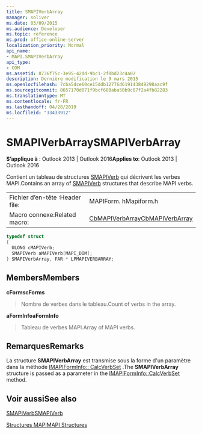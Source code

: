 ```yaml
---
title: SMAPIVerbArray
manager: soliver
ms.date: 03/09/2015
ms.audience: Developer
ms.topic: reference
ms.prod: office-online-server
localization_priority: Normal
api_name:
- MAPI.SMAPIVerbArray
api_type:
- COM
ms.assetid: 8736f75c-3e95-42dd-9bc1-2f0bd23c4a02
description: Dernière modification le 9 mars 2015
ms.openlocfilehash: 7cba5dce60ce15ddb12776d619143849298aac9f
ms.sourcegitcommit: 8657170d071f9bcf680aba50b9c07f2a4fb82283
ms.translationtype: MT
ms.contentlocale: fr-FR
ms.lasthandoff: 04/28/2019
ms.locfileid: "33433912"
---
```

# <a name="smapiverbarray"></a><span data-ttu-id="4982c-103">SMAPIVerbArray</span><span class="sxs-lookup"><span data-stu-id="4982c-103">SMAPIVerbArray</span></span>

  
  
<span data-ttu-id="4982c-104">**S’applique à** : Outlook 2013 | Outlook 2016</span><span class="sxs-lookup"><span data-stu-id="4982c-104">**Applies to**: Outlook 2013 | Outlook 2016</span></span> 
  
<span data-ttu-id="4982c-105">Contient un tableau de structures [SMAPIVerb](smapiverb.md) qui décrivent les verbes MAPI.</span><span class="sxs-lookup"><span data-stu-id="4982c-105">Contains an array of [SMAPIVerb](smapiverb.md) structures that describe MAPI verbs.</span></span> 
  
|||
|:-----|:-----|
|<span data-ttu-id="4982c-106">Fichier d’en-tête :</span><span class="sxs-lookup"><span data-stu-id="4982c-106">Header file:</span></span>  <br/> |<span data-ttu-id="4982c-107">MAPIForm. h</span><span class="sxs-lookup"><span data-stu-id="4982c-107">Mapiform.h</span></span>  <br/> |
|<span data-ttu-id="4982c-108">Macro connexe:</span><span class="sxs-lookup"><span data-stu-id="4982c-108">Related macro:</span></span>  <br/> |[<span data-ttu-id="4982c-109">CbMAPIVerbArray</span><span class="sxs-lookup"><span data-stu-id="4982c-109">CbMAPIVerbArray</span></span>](cbmapiverbarray.md) <br/> |
   
```cpp
typedef struct
{
  ULONG cMAPIVerb;
  SMAPIVerb aMAPIVerb[MAPI_DIM];
} SMAPIVerbArray, FAR * LPMAPIVERBARRAY;

```

## <a name="members"></a><span data-ttu-id="4982c-110">Members</span><span class="sxs-lookup"><span data-stu-id="4982c-110">Members</span></span>

 <span data-ttu-id="4982c-111">**cForms**</span><span class="sxs-lookup"><span data-stu-id="4982c-111">**cForms**</span></span>
  
> <span data-ttu-id="4982c-112">Nombre de verbes dans le tableau.</span><span class="sxs-lookup"><span data-stu-id="4982c-112">Count of verbs in the array.</span></span>
    
 <span data-ttu-id="4982c-113">**aFormInfo**</span><span class="sxs-lookup"><span data-stu-id="4982c-113">**aFormInfo**</span></span>
  
> <span data-ttu-id="4982c-114">Tableau de verbes MAPI.</span><span class="sxs-lookup"><span data-stu-id="4982c-114">Array of MAPI verbs.</span></span>
    
## <a name="remarks"></a><span data-ttu-id="4982c-115">Remarques</span><span class="sxs-lookup"><span data-stu-id="4982c-115">Remarks</span></span>

<span data-ttu-id="4982c-116">La structure **SMAPIVerbArray** est transmise sous la forme d'un paramètre dans la méthode [IMAPIFormInfo:: CalcVerbSet](imapiforminfo-calcverbset.md) .</span><span class="sxs-lookup"><span data-stu-id="4982c-116">The **SMAPIVerbArray** structure is passed as a parameter in the [IMAPIFormInfo::CalcVerbSet](imapiforminfo-calcverbset.md) method.</span></span> 
  
## <a name="see-also"></a><span data-ttu-id="4982c-117">Voir aussi</span><span class="sxs-lookup"><span data-stu-id="4982c-117">See also</span></span>



[<span data-ttu-id="4982c-118">SMAPIVerb</span><span class="sxs-lookup"><span data-stu-id="4982c-118">SMAPIVerb</span></span>](smapiverb.md)


[<span data-ttu-id="4982c-119">Structures MAPI</span><span class="sxs-lookup"><span data-stu-id="4982c-119">MAPI Structures</span></span>](mapi-structures.md)

